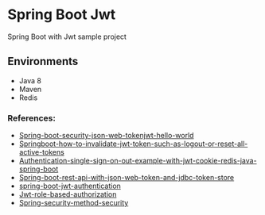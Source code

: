 # Spring Boot Jwt
Spring Boot with Jwt sample project

## Environments
* Java 8
* Maven
* Redis

###  References:
* [Spring-boot-security-json-web-tokenjwt-hello-world](https://dzone.com/articles/spring-boot-security-json-web-tokenjwt-hello-world)
* [Springboot-how-to-invalidate-jwt-token-such-as-logout-or-reset-all-active-tokens](https://blog.usejournal.com/springboot-how-to-invalidate-jwt-token-such-as-logout-or-reset-all-active-tokens-73f55289d47b)
* [Authentication-single-sign-on-out-example-with-jwt-cookie-redis-java-spring-boot](https://hellokoding.com/scalable-authentication-single-sign-on-out-sso-example-with-json-web-token-jwt-cookie-redis-java-spring-boot-freemarker/)
* [Spring-boot-rest-api-with-json-web-token-and-jdbc-token-store](https://medium.com/@dassum/securing-spring-boot-rest-api-with-json-web-token-and-jdbc-token-store-67558a7d6c29)
* [spring-boot-jwt-authentication](https://bezkoder.com/spring-boot-jwt-authentication/)
* [Jwt-role-based-authorization](https://www.devglan.com/spring-security/jwt-role-based-authorization)
* [Spring-security-method-security](https://www.baeldung.com/spring-security-method-security)
